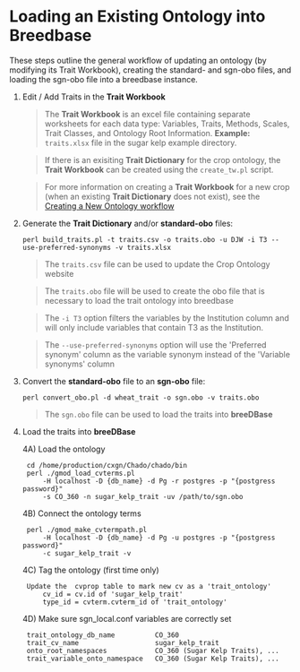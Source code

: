 Loading an Existing Ontology into Breedbase
========

These steps outline the general workflow of updating an ontology (by modifying its 
Trait Workbook), creating the standard- and sgn-obo files, and loading the 
sgn-obo file into a breedbase instance.

1) Edit / Add Traits in the **Trait Workbook**

    > The **Trait Workbook** is an excel file containing separate 
    > worksheets for each data type: Variables, Traits, Methods, 
    > Scales, Trait Classes, and Ontology Root Information.
    > **Example:** `traits.xlsx` file in the sugar kelp example directory.
    
    > If there is an exisiting **Trait Dictionary** for the crop ontology,
    > the **Trait Workbook** can be created using the `create_tw.pl` script.
    
    > For more information on creating a **Trait Workbook** for a new crop
    > (when an existing **Trait Dictionary** does not exist), see the 
    > [Creating a New Ontology workflow](WORKFLOW_NEW.md)


2) Generate the **Trait Dictionary** and/or **standard-obo** files:
    
    `perl build_traits.pl -t traits.csv -o traits.obo -u DJW -i T3 --use-preferred-synonyms -v traits.xlsx`

     > The `traits.csv` file can be used to update the Crop Ontology website

     > The `traits.obo` file will be used to create the obo file that is necessary to load the trait ontology into breedbase
     
     > The `-i T3` option filters the variables by the Institution column and will only include variables that contain T3 as the Institution.

     > The `--use-preferred-synonyms` option will use the 'Preferred synonym' column as the variable synonym instead of the 'Variable synonyms' column

3) Convert the **standard-obo** file to an **sgn-obo** file:
    
    `perl convert_obo.pl -d wheat_trait -o sgn.obo -v traits.obo`

    > The `sgn.obo` file can be used to load the traits into **breeDBase**


4) Load the traits into **breeDBase**

    4A) Load the ontology

        cd /home/production/cxgn/Chado/chado/bin
        perl ./gmod_load_cvterms.pl 
            -H localhost -D {db_name} -d Pg -r postgres -p "{postgress password}"
            -s CO_360 -n sugar_kelp_trait -uv /path/to/sgn.obo


    4B) Connect the ontology terms

        perl ./gmod_make_cvtermpath.pl 
            -H localhost -D {db_name} -d Pg -u postgres -p "{postgress password}" 
            -c sugar_kelp_trait -v


    4C) Tag the ontology (first time only)

        Update the  cvprop table to mark new cv as a 'trait_ontology'
            cv_id = cv.id of 'sugar_kelp_trait'
            type_id = cvterm.cvterm_id of 'trait_ontology'


    4D) Make sure sgn_local.conf variables are correctly set

        trait_ontology_db_name          CO_360
        trait_cv_name                   sugar_kelp_trait
        onto_root_namespaces            CO_360 (Sugar Kelp Traits), ...
        trait_variable_onto_namespace   CO_360 (Sugar Kelp Traits), ...
        
